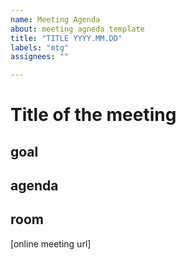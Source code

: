 ```yaml
---
name: Meeting Agenda
about: meeting agneda template
title: "TITLE YYYY.MM.DD"
labels: "mtg"
assignees: ""

---
```


# Title of the meeting

## goal

## agenda

## room

[online meeting url]
